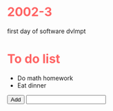 # 2002-3
first day of software dvlmpt

<!DOCTYPE html>
<html lang="en">
<head>
<meta charset="UTF-8">
<link rel="shortcut icon" type="image/x-icon" href="https://static.codepen.io/assets/favicon/favicon-aec34940fbc1a6e787974dcd360f2c6b63348d4b1f4e06c77743096d55480f33.ico" />
<link rel="mask-icon" type="" href="https://static.codepen.io/assets/favicon/logo-pin-8f3771b1072e3c38bd662872f6b673a722f4b3ca2421637d5596661b4e2132cc.svg" color="#111" />
<title>CodePen - 2002-3</title>
<style>
  h1{
  color:rgb(255,100,100);
}

#mainList{
    font-size:250%;
}

.odd{
  background-color:rgba(225,225,225,.3)
}

.even{
  background-color:rgba(100,100,100,.3);
}

.aList{
  color:#FFFFA0;
  font-size:25px;
  background-image:url("https://tse1.mm.bing.net/th?id=OIP.S0KScHcyuIZLU3to4izFRAHaE5&pid=Api&P=0&w=235&h=156")
}
</style>
</head>
<body translate="no">
<h1 id="mainList">To do list</h1>
<ul class="aList" id="myList">
<li class="odd">Do math homework</li>
<li class="even">Eat dinner</li>
</ul>
<button id="add">Add</button>
<input id="item">
<script id="rendered-js">
      console.clear();
console.log("hello world");

const addBtn = document.getElementById("add");

addBtn.addEventListener("click", addItem);

function addItem(e) {
  const theItem = document.getElementById("item").value;
  console.log("add item", theItem);
  var node = document.createElement("li");
  var textnode = document.createTextNode(theItem);
  node.appendChild(textnode);
  document.getElementById("myList").appendChild(node);
}
    </script>
</body>
</html>
